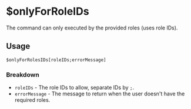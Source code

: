 # $onlyForRoleIDs
The command can only executed by the provided roles (uses role IDs).

## Usage
```
$onlyForRolesIDs[roleIDs;errorMessage]
```

### Breakdown
- `roleIDs` - The role IDs to allow, separate IDs by `;`.
- `errorMessage` - The message to return when the user doesn't have the required roles.
